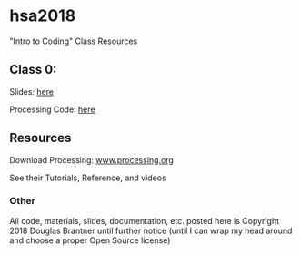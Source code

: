 # hsa2018
"Intro to Coding" Class Resources

## Class 0:
Slides: [here](Slides/Class00/helloworld.pdf)

Processing Code: [here](Code/BasicExamples)

## Resources
Download Processing: www.processing.org

See their Tutorials, Reference, and videos

### Other
All code, materials, slides, documentation, etc. posted here is Copyright 2018 Douglas Brantner until further notice (until I can wrap my head around and choose a proper Open Source license)
